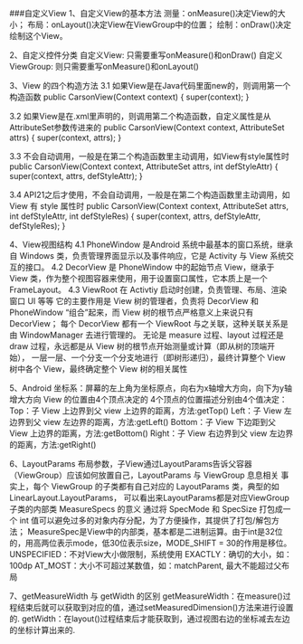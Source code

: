 ###自定义View
1、自定义View的基本方法
  测量：onMeasure()决定View的大小；
  布局：onLayout()决定View在ViewGroup中的位置；
  绘制：onDraw()决定绘制这个View。
  
2、自定义控件分类
  自定义View: 只需要重写onMeasure()和onDraw()
  自定义ViewGroup: 则只需要重写onMeasure()和onLayout()

3、View 的四个构造方法
   3.1 如果View是在Java代码里面new的，则调用第一个构造函数 
   public CarsonView(Context context) { super(context); }

   3.2 如果View是在.xml里声明的，则调用第二个构造函数，自定义属性是从AttributeSet参数传进来的 
   public CarsonView(Context context, AttributeSet attrs) { super(context, attrs); } 
   
   3.3 不会自动调用，一般是在第二个构造函数里主动调用，如View有style属性时 
   public CarsonView(Context context, AttributeSet attrs, int defStyleAttr) { super(context, attrs, defStyleAttr); }
   
   3.4 API21之后才使用，不会自动调用，一般是在第二个构造函数里主动调用，如 View 有 style 属性时 
   public CarsonView(Context context, AttributeSet attrs, int defStyleAttr, int defStyleRes) { super(context, attrs, defStyleAttr, defStyleRes); }
   
4、View视图结构
   4.1 PhoneWindow 是Android 系统中最基本的窗口系统，继承自 Windows 类，负责管理界面显示以及事件响应，它是 Activity 与 View 系统交互的接口。
   4.2 DecorView 是 PhoneWindow 中的起始节点 View，继承于 View 类，作为整个视图容器来使用，用于设置窗口属性，它本质上是一个FrameLayout。
   4.3 ViewRoot 在 Activtiy 启动时创建，负责管理、布局、渲染窗口 UI 等等
       它的主要作用是 View 树的管理者，负责将 DecorView 和 PhoneWindow “组合”起来，而 View 树的根节点严格意义上来说只有 DecorView；
       每个 DecorView 都有一个 ViewRoot 与之关联，这种关联关系是由 WindowManager 去进行管理的。
   无论是 measure 过程、layout 过程还是 draw 过程，永远都是从 View 树的根节点开始测量或计算（即从树的顶端开始），
   一层一层、一个分支一个分支地进行（即树形递归），最终计算整个 View 树中各个 View，最终确定整个 View 树的相关属性

5、Android 坐标系：屏幕的左上角为坐标原点，向右为x轴增大方向，向下为y轴增大方向
   View 的位置由4个顶点决定的 4个顶点的位置描述分别由4个值决定：
      Top：子 View 上边界到父 view 上边界的距离，方法:getTop()
      Left：子 View 左边界到父 view 左边界的距离，方法:getLeft()
      Bottom：子 View 下边距到父 View 上边界的距离，方法:getBottom()
      Right：子 View 右边界到父 view 左边界的距离，方法:getRight()

6、LayoutParams
     布局参数，子View通过LayoutParams告诉父容器（ViewGroup）应该如何放置自己，LayoutParams 与 ViewGroup 息息相关
     事实上，每个 ViewGroup 的子类都有自己对应的 LayoutParams 类，典型的如LinearLayout.LayoutParams，
     可以看出来LayoutParams都是对应ViewGroup子类的内部类
   MeasureSpecs 的意义
     通过将 SpecMode 和 SpecSize 打包成一个 int 值可以避免过多的对象内存分配，为了方便操作，其提供了打包/解包方法；
     MeasureSpec是View中的内部类，基本都是二进制运算。由于int是32位的，用高两位表示mode，低30位表示size，MODE_SHIFT = 30的作用是移位。
     UNSPECIFIED：不对View大小做限制，系统使用
     EXACTLY：确切的大小，如：100dp
     AT_MOST：大小不可超过某数值，如：matchParent, 最大不能超过父布局

7、getMeasureWidth 与 getWidth 的区别
   getMeasureWidth：在measure()过程结束后就可以获取到对应的值，通过setMeasuredDimension()方法来进行设置的.
   getWidth：在layout()过程结束后才能获取到，通过视图右边的坐标减去左边的坐标计算出来的.

